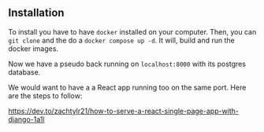 ## Installation

To install you have to have `docker` installed on your computer. Then, you can `git clone` and the do a `docker compose up -d`. It will, build and run the docker images.

Now we have a pseudo back running on `localhost:8000` with its postgres database. 

We would want to have a a React app running too on the same port. Here are the steps to follow: 

https://dev.to/zachtylr21/how-to-serve-a-react-single-page-app-with-django-1a1l